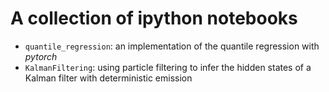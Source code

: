 # A collection of ipython notebooks 
- `quantile_regression`: an implementation of the quantile regression with
  *pytorch* 
- `KalmanFiltering`: using particle filtering to infer the hidden states of a Kalman filter with deterministic emission
